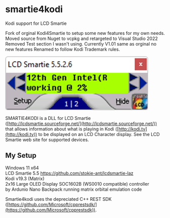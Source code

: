 # smartie4kodi
Kodi support for LCD Smartie

Fork of orginal Kodi4Smartie to setup some new features for my own needs.
Moved source from Nuget to vcpkg and retargeted to Visual Studio 2022
Removed Test section I wasn't using. Currently V1.01 same as orginal no new features
Renamed to follow Kodi Trademark rules.

![](/docs/smartie4kodi1.png)

SMARTIE4KODI is a DLL for LCD Smartie ([http://lcdsmartie.sourceforge.net/](http://lcdsmartie.sourceforge.net/)) that allows information about what is playing in Kodi ([http://kodi.tv](http://kodi.tv)) to be displayed on an LCD Character display. See the LCD Smartie web site for supported devices.


## My Setup
Windows 11 x64<br>
LCD Smartie 5.5 https://github.com/stokie-ant/lcdsmartie-laz<br>
Kodi v19.3 (Matrix)<br>
2x16 Large OLED Display SOC1602B (WS0010 compatible) controller<br>
by Ardunio Nano Backpack running matrix orbital emulation code<br>

Smartie4kodi uses the depreciated C++ REST SDK ([https://github.com/Microsoft/cpprestsdk/](https://github.com/Microsoft/cpprestsdk)).

